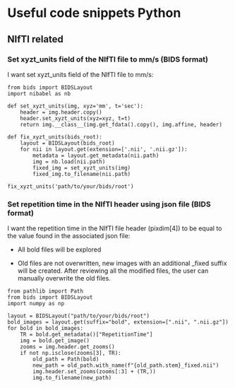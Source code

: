 # Useful code snippets Python

## NIfTI related

###  Set xyzt_units field of the NIfTI file to mm/s (BIDS format)

I want set xyzt_units field of the NIfTI file to mm/s:

```
from bids import BIDSLayout
import nibabel as nb

def set_xyzt_units(img, xyz='mm', t='sec'):
    header = img.header.copy()
    header.set_xyzt_units(xyz=xyz, t=t)
    return img.__class__(img.get_fdata().copy(), img.affine, header)    

def fix_xyzt_units(bids_root):
    layout = BIDSLayout(bids_root)
    for nii in layout.get(extension=['.nii', '.nii.gz']):
        metadata = layout.get_metadata(nii.path)
        img = nb.load(nii.path)
        fixed_img = set_xyzt_units(img)
        fixed_img.to_filename(nii.path)

fix_xyzt_units('path/to/your/bids/root')
```

### Set repetition time in the NIfTI header using json file (BIDS format)

I want the repetition time in the NIfTI file header (pixdim[4]) to be equal to the value found in the associated json file:

  - All bold files will be explored
  
  - Old files are not overwritten, new images with an additional _fixed suffix will be created. After reviewing all the modified files, the user can manually overwrite the old files.

```
from pathlib import Path
from bids import BIDSLayout
import numpy as np

layout = BIDSLayout("path/to/your/bids/root")
bold_images = layout.get(suffix="bold", extension=[".nii", ".nii.gz"])
for bold in bold_images:
    TR = bold.get_metadata()["RepetitionTime"]
    img = bold.get_image()
    zooms = img.header.get_zooms()
    if not np.isclose(zooms[3], TR):
        old_path = Path(bold)
        new_path = old_path.with_name(f"{old_path.stem}_fixed.nii")
        img.header.set_zooms(zooms[:3] + (TR,))
        img.to_filename(new_path)
```

 